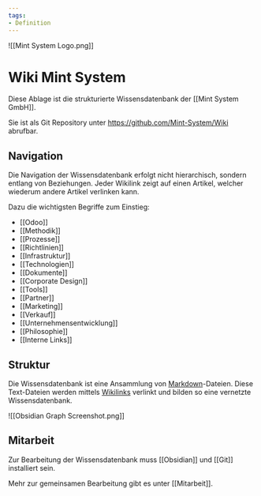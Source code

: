 ```yaml
---
tags:
- Definition
---
```

![[Mint System Logo.png]]

# Wiki Mint System

Diese Ablage ist die strukturierte Wissensdatenbank der [[Mint System GmbH]].

Sie ist als Git Repository unter <https://github.com/Mint-System/Wiki> abrufbar.

## Navigation

Die Navigation der Wissensdatenbank erfolgt nicht hierarchisch, sondern entlang von Beziehungen. Jeder Wikilink zeigt auf einen Artikel, welcher wiederum andere Artikel verlinken kann.

Dazu die wichtigsten Begriffe zum Einstieg:

* [[Odoo]]
* [[Methodik]]
* [[Prozesse]]
* [[Richtlinien]]
* [[Infrastruktur]]
* [[Technologien]]
* [[Dokumente]]
* [[Corporate Design]]
* [[Tools]]
* [[Partner]]
* [[Marketing]]
* [[Verkauf]]
* [[Unternehmensentwicklung]]
* [[Philosophie]]
* [[Interne Links]]

## Struktur

Die Wissensdatenbank ist eine Ansammlung von [Markdown](https://de.wikipedia.org/wiki/Markdown)-Dateien. Diese Text-Dateien werden mittels [Wikilinks](https://de.wikipedia.org/wiki/Hilfe:Links)  verlinkt und bilden so eine vernetzte Wissensdatenbank.

![[Obsidian Graph Screenshot.png]]

## Mitarbeit

Zur Bearbeitung der Wissensdatenbank muss [[Obsidian]] und [[Git]] installiert sein.

Mehr zur gemeinsamen Bearbeitung gibt es unter [[Mitarbeit]]. 